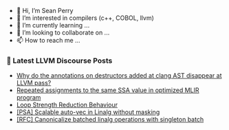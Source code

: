- 👋 Hi, I’m Sean Perry
- 👀 I’m interested in compilers (c++, COBOL, llvm)
- 🌱 I’m currently learning ...
- 💞️ I’m looking to collaborate on ...
- 📫 How to reach me ...

<!---
s66perry/s66perry is a ✨ special ✨ repository because its `README.md` (this file) appears on your GitHub profile.
You can click the Preview link to take a look at your changes.
--->
### 📕 Latest LLVM Discourse Posts

<!-- DISCOURSE-LLVM:START -->
- [Why do the annotations on destructors added at clang AST disappear at LLVM pass?](https://discourse.llvm.org/t/why-do-the-annotations-on-destructors-added-at-clang-ast-disappear-at-llvm-pass/79672#post_1)
- [Repeated assignments to the same SSA value in optimized MLIR program](https://discourse.llvm.org/t/repeated-assignments-to-the-same-ssa-value-in-optimized-mlir-program/79670#post_1)
- [Loop Strength Reduction Behaviour](https://discourse.llvm.org/t/loop-strength-reduction-behaviour/79666#post_2)
- [[PSA] Scalable auto-vec in Linalg without masking](https://discourse.llvm.org/t/psa-scalable-auto-vec-in-linalg-without-masking/78513#post_3)
- [[RFC] Canonicalize batched linalg operations with singleton batch](https://discourse.llvm.org/t/rfc-canonicalize-batched-linalg-operations-with-singleton-batch/79628#post_18)
<!-- DISCOURSE-LLVM:END -->
